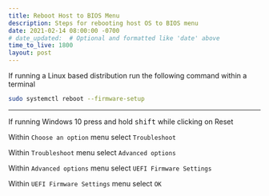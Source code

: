 ```yaml
---
title: Reboot Host to BIOS Menu
description: Steps for rebooting host OS to BIOS menu
date: 2021-02-14 08:00:00 -0700
# date_updated:  # Optional and formatted like 'date' above
time_to_live: 1800
layout: post
---
```




If running a Linux based distribution run the following command within a terminal


```Bash
sudo systemctl reboot --firmware-setup
```


---


If running Windows 10 press and hold <kbd>shift</kbd> while clicking on Reset


Within `Choose an option` menu select `Troubleshoot`


Within `Troubleshoot` menu select `Advanced options`


Within `Advanced options` menu select `UEFI Firmware Settings`


Within `UEFI Firmware Settings` menu select `OK`

